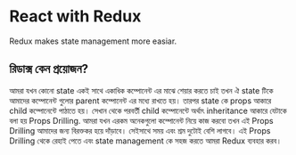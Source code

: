 # React with Redux

Redux makes state management more easiar.

## রিডাক্স কেন প্রয়োজন?
আমরা যখন কোনো state একই সাথে একাধিক কম্পোনেন্ট এর মাঝে শেয়ার করতে চাই তখন ঐ state টিকে আমাদের কম্পোনেন্ট গুলোর parent কম্পোনেন্ট এর মধ্যে রাখতে হয়। তারপর state কে props আকারে child কম্পোনেন্টে পাঠাতে হয়। সেখান থেকে পরবর্তী child কম্পোনেন্টে অর্থাৎ inheritance আকারে যেটাকে বলা হয় Props Drilling. আমরা যখন এরকম অনেকগুলো কম্পোনেন্ট নিয়ে কাজ করবো তখন এই Props Drilling আমাদের জন্য বিরক্তকর হয়ে দাঁড়াবে। সেইসাথে সময় এবং শ্রম দুটোই বেশি লাগবে। এই Props Drilling থেকে রেহাই পেতে এবং state management কে সহজ করতে আমরা Redux ব্যবহার করব। 